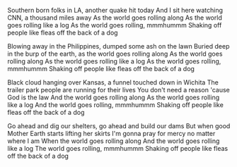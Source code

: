 Southern born folks in LA, another quake hit today
And I sit here watching CNN, a thousand miles away
As the world goes rolling along
As the world goes rolling like a log
As the world goes rolling, mmmhummm
Shaking off people like fleas off the back of a dog

Blowing away in the Philippines, dumped some ash on the lawn
Buried deep in the burp of the earth, as the world goes rolling along
As the world goes rolling along
As the world goes rolling like a log
As the world goes rolling, mmmhummm
Shaking off people like fleas off the back of a dog

Black cloud hanging over Kansas, a funnel touched down in Wichita
The trailer park people are running for their lives
You don't need a reason 'cause God is the law
And the world goes rolling along
As the world goes rolling like a log
And the world goes rolling, mmmhummm
Shaking off people like fleas off the back of a dog

Go ahead and dig our shelters, go ahead and build our dams
But when good Mother Earth starts lifting her skirts
I'm gonna pray for mercy no matter where I am
When the world goes rolling along
And the world goes rolling like a log
The world goes rolling, mmmhummm
Shaking off people like fleas off the back of a dog
